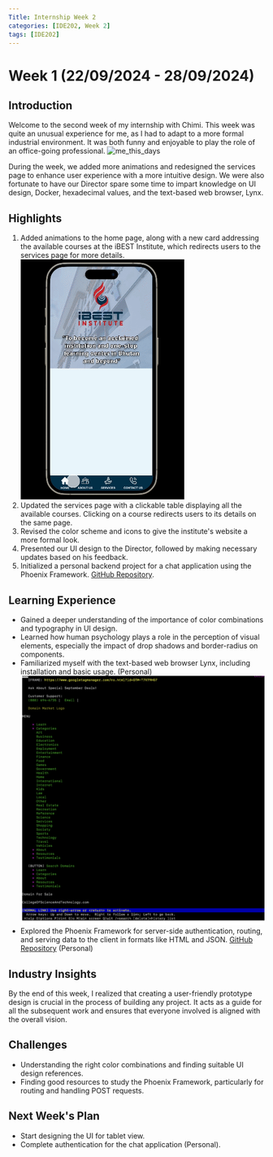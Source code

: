 ```yaml
---
Title: Internship Week 2
categories: [IDE202, Week 2]
tags: [IDE202]
---
```


# Week 1 (22/09/2024 - 28/09/2024)

## Introduction

Welcome to the second week of my internship with Chimi. This week was quite an unusual experience for me, as I had to adapt to a more formal industrial environment. It was both funny and enjoyable to play the role of an office-going professional. ![me_this_days](https://i.redd.it/iaoxv23z40za1.jpg)

During the week, we added more animations and redesigned the services page to enhance user experience with a more intuitive design. We were also fortunate to have our Director spare some time to impart knowledge on UI design, Docker, hexadecimal values, and the text-based web browser, Lynx.

## Highlights

1. Added animations to the home page, along with a new card addressing the available courses at the iBEST Institute, which redirects users to the services page for more details.
![animation](../image/gif2.gif)
2. Updated the services page with a clickable table displaying all the available courses. Clicking on a course redirects users to its details on the same page.
3. Revised the color scheme and icons to give the institute's website a more formal look.
4. Presented our UI design to the Director, followed by making necessary updates based on his feedback.
5. Initialized a personal backend project for a chat application using the Phoenix Framework. [GitHub Repository](https://github.com/C-gyeltshen/chat_backend.git).

## Learning Experience

* Gained a deeper understanding of the importance of color combinations and typography in UI design.
* Learned how human psychology plays a role in the perception of visual elements, especially the impact of drop shadows and border-radius on components.
* Familiarized myself with the text-based web browser Lynx, including installation and basic usage. (Personal)
![lynx](../image/lynx.png)
* Explored the Phoenix Framework for server-side authentication, routing, and serving data to the client in formats like HTML and JSON. [GitHub Repository](https://github.com/C-gyeltshen/chat_backend.git) (Personal)

## Industry Insights

By the end of this week, I realized that creating a user-friendly prototype design is crucial in the process of building any project. It acts as a guide for all the subsequent work and ensures that everyone involved is aligned with the overall vision.

## Challenges

* Understanding the right color combinations and finding suitable UI design references.
* Finding good resources to study the Phoenix Framework, particularly for routing and handling POST requests.

## Next Week's Plan

* Start designing the UI for tablet view.
* Complete authentication for the chat application (Personal).
